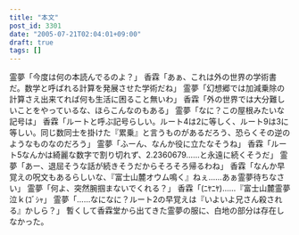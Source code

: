 ```yaml
---
title: "本文"
post_id: 3301
date: "2005-07-21T02:04:01+09:00"
draft: true
tags: []
---
```



霊夢「今度は何の本読んでるのよ？」 香霖「あぁ、これは外の世界の学術書だ。数学と呼ばれる計算を発展させた学術だね」 霊夢「幻想郷では加減乗除の計算さえ出来てれば何も生活に困ること無いわ」 香霖「外の世界では大分難しいことをやっているな、ほらこんなのもある」 霊夢「なに？この屋根みたいな記号は」 香霖「ルートと呼ぶ記号らしい。ルート4は2に等しく、ルート9は3に等しい。同じ数同士を掛けた『累乗』と言うものがあるだろう、恐らくその逆のようなものなのだろう」 霊夢「ふーん、なんか役に立たなそうね」 香霖「ルート5なんかは綺麗な数字で割り切れず、2.2360679……と永遠に続くそうだ」 霊夢「あー、退屈そうな話が続きそうだからそろそろ帰るわね」 香霖「なんか早覚えの呪文もあるらしいな、『富士山麓オウム鳴く』ねぇ……あぁ霊夢待ちなさい」 霊夢「何よ、突然腕掴まないでくれる？」 香霖「(ﾆﾔﾆﾔ)……『富士山麓霊夢泣ｋ(ｺﾞｼｬ」 霊夢「……なになに？ルート2の早覚えは『いよいよ兄さん殺される』かしら？」 暫くして香霖堂から出てきた霊夢の服に、白地の部分は存在しなかった。
